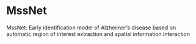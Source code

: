 # MssNet
MssNet: Early identification model of Alzheimer’s disease based on automatic region of interest extraction and spatial information interaction
